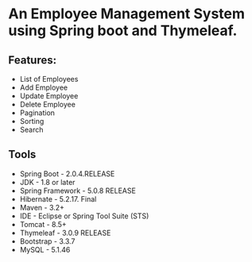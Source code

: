 # An Employee Management System using Spring boot and Thymeleaf. 

## Features:
- List of Employees
- Add Employee
- Update Employee 
- Delete Employee 
- Pagination 
- Sorting 
- Search 

## Tools

- Spring Boot - 2.0.4.RELEASE
- JDK - 1.8 or later
- Spring Framework - 5.0.8 RELEASE
- Hibernate - 5.2.17. Final
- Maven - 3.2+
- IDE - Eclipse or Spring Tool Suite (STS)
- Tomcat - 8.5+
- Thymeleaf - 3.0.9 RELEASE
- Bootstrap - 3.3.7
- MySQL - 5.1.46
